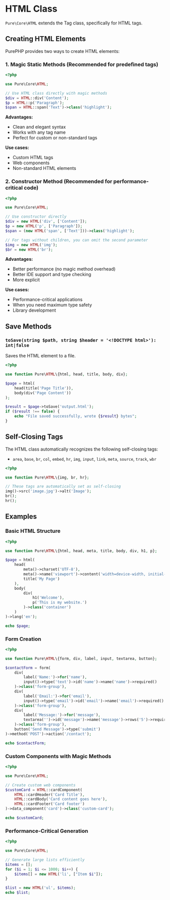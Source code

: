 # HTML Class

`Pure\Core\HTML` extends the Tag class, specifically for HTML tags.

## Creating HTML Elements

PurePHP provides two ways to create HTML elements:

### 1. Magic Static Methods (Recommended for predefined tags)

```php
<?php

use Pure\Core\HTML;

// Use HTML class directly with magic methods
$div = HTML::div('Content');
$p = HTML::p('Paragraph');
$span = HTML::span('Text')->class('highlight');
```

**Advantages:**
- Clean and elegant syntax
- Works with any tag name
- Perfect for custom or non-standard tags

**Use cases:**
- Custom HTML tags
- Web components
- Non-standard HTML elements

### 2. Constructor Method (Recommended for performance-critical code)

```php
<?php

use Pure\Core\HTML;

// Use constructor directly
$div = new HTML('div', ['Content']);
$p = new HTML('p', ['Paragraph']);
$span = (new HTML('span', ['Text']))->class('highlight');

// For tags without children, you can omit the second parameter
$img = new HTML('img');
$br = new HTML('br');
```

**Advantages:**
- Better performance (no magic method overhead)
- Better IDE support and type checking
- More explicit

**Use cases:**
- Performance-critical applications
- When you need maximum type safety
- Library development

## Save Methods

### `toSave(string $path, string $header = '<!DOCTYPE html>'): int|false`

Saves the HTML element to a file.

```php
<?php

use function Pure\HTML\{html, head, title, body, div};

$page = html(
    head(title('Page Title')),
    body(div('Page Content'))
);

$result = $page->toSave('output.html');
if ($result !== false) {
    echo "File saved successfully, wrote {$result} bytes";
}
```

## Self-Closing Tags

The HTML class automatically recognizes the following self-closing tags:
- `area`, `base`, `br`, `col`, `embed`, `hr`, `img`, `input`, `link`, `meta`, `source`, `track`, `wbr`

```php
<?php

use function Pure\HTML\{img, br, hr};

// These tags are automatically set as self-closing
img()->src('image.jpg')->alt('Image');
br();
hr();
```

## Examples

### Basic HTML Structure

```php
<?php

use function Pure\HTML\{html, head, meta, title, body, div, h1, p};

$page = html(
    head(
        meta()->charset('UTF-8'),
        meta()->name('viewport')->content('width=device-width, initial-scale=1.0'),
        title('My Page')
    ),
    body(
        div(
            h1('Welcome'),
            p('This is my website.')
        )->class('container')
    )
)->lang('en');

echo $page;
```

### Form Creation

```php
<?php

use function Pure\HTML\{form, div, label, input, textarea, button};

$contactForm = form(
    div(
        label('Name:')->for('name'),
        input()->type('text')->id('name')->name('name')->required()
    )->class('form-group'),
    div(
        label('Email:')->for('email'),
        input()->type('email')->id('email')->name('email')->required()
    )->class('form-group'),
    div(
        label('Message:')->for('message'),
        textarea('')->id('message')->name('message')->rows('5')->required()
    )->class('form-group'),
    button('Send Message')->type('submit')
)->method('POST')->action('/contact');

echo $contactForm;
```

### Custom Components with Magic Methods

```php
<?php

use Pure\Core\HTML;

// Create custom web components
$customCard = HTML::cardComponent(
    HTML::cardHeader('Card Title'),
    HTML::cardBody('Card content goes here'),
    HTML::cardFooter('Card footer')
)->data_component('card')->class('custom-card');

echo $customCard;
```

### Performance-Critical Generation

```php
<?php

use Pure\Core\HTML;

// Generate large lists efficiently
$items = [];
for ($i = 1; $i <= 1000; $i++) {
    $items[] = new HTML('li', ["Item $i"]);
}

$list = new HTML('ul', $items);
echo $list;
```
